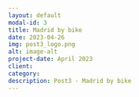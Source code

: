 ```yaml
---
layout: default
modal-id: 3
title: Madrid by bike
date: 2023-04-26
img: post3_logo.png
alt: image-alt
project-date: April 2023
client: 
category: 
description: Post3 - Madrid by bike
---
```

